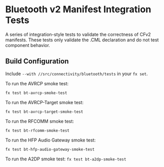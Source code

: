 # Bluetooth v2 Manifest Integration Tests

A series of integration-style tests to validate the correctness of CFv2 manifests. These
tests only validate the .CML declaration and do not test component behavior.

## Build Configuration

Include `--with //src/connectivity/bluetooth/tests` in your `fx set`.

To run the AVRCP smoke test:

`fx test bt-avrcp-smoke-test`

To run the AVRCP-Target smoke test:

`fx test bt-avrcp-target-smoke-test`

To run the RFCOMM smoke test:

`fx test bt-rfcomm-smoke-test`

To run the HFP Audio Gateway smoke test:

`fx test bt-hfp-audio-gateway-smoke-test`

To run the A2DP smoke test:
`fx test bt-a2dp-smoke-test`
